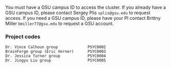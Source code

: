 You must have a GSU campus ID to access the cluster. If you already have
a GSU campus ID, please contact Sergey Plis `splis@gsu.edu` to request
access. If you need a GSU campus ID, please have your PI contact Brittny
Miller `bmiller77@gsu.edu` to request a GSU account.

### Project codes

`Dr. Vince Calhoun group             PSYC0002`
`BrainForge group (Eric Verner)      PSYC0003`
`Dr. Jessica Turner group            PSYC0004`
`Dr. Jingyu Liu group                PSYC0005`